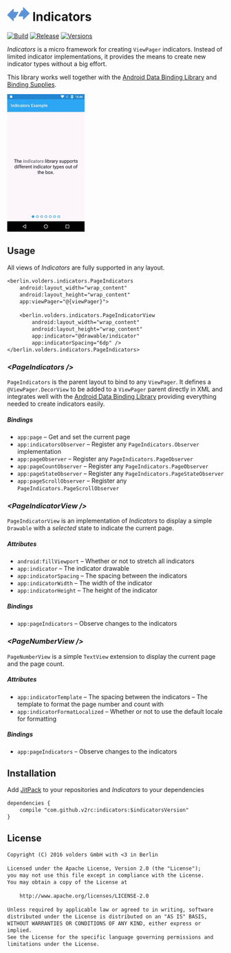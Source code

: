 ![Icon](assets/icon.png) Indicators
===================================
[![Build][1]][2]
[![Release][3]][4]
[![Versions][7]][8]

*Indicators* is a micro framework for creating `ViewPager` indicators. Instead
of limited indicator implementations, it provides the means to create new
indicator types without a big effort.

This library works well together with the [Android Data Binding Library] and [Binding Supplies].

![Example](assets/example.gif)


Usage
-----

All views of *Indicators* are fully supported in any layout.

    <berlin.volders.indicators.PageIndicators
        android:layout_width="wrap_content"
        android:layout_height="wrap_content"
        app:viewPager="@{viewPager}">

        <berlin.volders.indicators.PageIndicatorView
            android:layout_width="wrap_content"
            android:layout_height="wrap_content"
            app:indicator="@drawable/indicator"
            app:indicatorSpacing="6dp" />
    </berlin.volders.indicators.PageIndicators>


### *\<PageIndicators /\>*

`PageIndicators` is the parent layout to bind to any `ViewPager`. It defines a
`@ViewPager.DecorView` to be added to a `ViewPager` parent directly in XML and
integrates well with the [Android Data Binding Library] providing everything
needed to create indicators easily.

##### Bindings
 * `app:page`
 – Get and set the current page
 * `app:indicatorsObserver`
 – Register any `PageIndicators.Observer` implementation
 * `app:pageObserver`
 – Register any `PageIndicators.PageObserver`
 * `app:pageCountObserver`
 – Register any `PageIndicators.PageObserver`
 * `app:pageStateObserver`
 – Register any `PageIndicators.PageStateObserver`
 * `app:pageScrollObserver`
 – Register any `PageIndicators.PageScrollObserver`


### *\<PageIndicatorView /\>*

`PageIndicatorView` is an implementation of *Indicators* to display a simple
`Drawable` with a *selected* state to indicate the current page.

##### Attributes
 * `android:fillViewport`
 – Whether or not to stretch all indicators
 * `app:indicator`
 – The indicator drawable
 * `app:indicatorSpacing`
 – The spacing between the indicators
 * `app:indicatorWidth`
 – The width of the indicator
 * `app:indicatorHeight`
 – The height of the indicator

##### Bindings
 * `app:pageIndicators`
 – Observe changes to the indicators


### *\<PageNumberView /\>*

`PageNumberView` is a simple `TextView` extension to display the current page
and the page count.

##### Attributes
 * `app:indicatorTemplate` – The spacing between the indicators
 – The template to format the page number and count with
 * `app:indicatorFormatLocalized`
 – Whether or not to use the default locale for formatting

##### Bindings
 * `app:pageIndicators`
 – Observe changes to the indicators


Installation
------------

Add [JitPack][4] to your repositories and *Indicators* to your dependencies

    dependencies {
        compile "com.github.v2rc:indicators:$indicatorsVersion"
    }


License
-------

    Copyright (C) 2016 volders GmbH with <3 in Berlin

    Licensed under the Apache License, Version 2.0 (the "License");
    you may not use this file except in compliance with the License.
    You may obtain a copy of the License at

        http://www.apache.org/licenses/LICENSE-2.0

    Unless required by applicable law or agreed to in writing, software
    distributed under the License is distributed on an "AS IS" BASIS,
    WITHOUT WARRANTIES OR CONDITIONS OF ANY KIND, either express or implied.
    See the License for the specific language governing permissions and
    limitations under the License.


  [Android Data Binding Library]: https://developer.android.com/topic/libraries/data-binding/index.html
  [Binding Supplies]: https://github.com/v2rc/Supplies/tree/master/binding
  [1]: https://travis-ci.org/v2rc/Indicators.svg?branch=master
  [2]: https://travis-ci.org/v2rc/Indicators
  [3]: https://jitpack.io/v/v2rc/indicators.svg
  [4]: https://jitpack.io/#v2rc/indicators
  [7]: https://asapi.herokuapp.com/com.github.v2rc/indicators@svg
  [8]: https://asapi.herokuapp.com/com.github.v2rc/indicators
